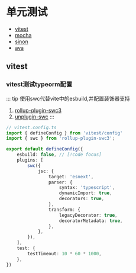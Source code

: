 # 单元测试

- [vitest](https://vitest.dev/)
- [mocha](https://mochajs.org/)
- [sinon](https://sinonjs.org/)
- [ava](https://github.com/avajs/ava)


## vitest

### vitest测试typeorm配置

::: tip 使用swc代替vite中的esbuild,并配置装饰器支持
1. [rollup-plugin-swc3](https://www.npmjs.com/package/rollup-plugin-swc3)
2. [unplugin-swc](https://github.com/unplugin/unplugin-swc)
:::

```typescript
// vitest.config.ts
import { defineConfig } from 'vitest/config'
import { swc } from 'rollup-plugin-swc3';

export default defineConfig({
    esbuild: false, // [!code focus]
    plugins: [
        swc({
            jsc: {
                target: 'esnext',
                parser: {
                    syntax: 'typescript',
                    dynamicImport: true,
                    decorators: true,
                },
                transform: {
                    legacyDecorator: true,
                    decoratorMetadata: true,
                },
            },
        }),
    ],
    test: {
        testTimeout: 10 * 60 * 1000,
    },
})
```